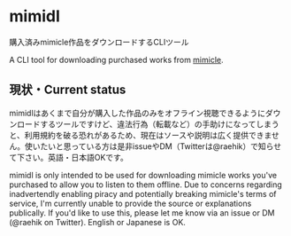 # mimidl
購入済みmimicle作品をダウンロードするCLIツール

A CLI tool for downloading purchased works from [mimicle](https://mimicle.com/).

## 現状・Current status
mimidlはあくまで自分が購入した作品のみをオフライン視聴できるようにダウンロードするツールですけど、違法行為（転載など）の手助けになってしまうと、利用規約を破る恐れがあるため、現在はソースや説明は広く提供できません。使いたいと思っている方は是非issueやDM（Twitterは@raehik）で知らせて下さい。英語・日本語OKです。

mimidl is only intended to be used for downloading mimicle works you've
purchased to allow you to listen to them offline. Due to concerns regarding
inadvertendly enabling piracy and potentially breaking mimicle's terms of
service, I'm currently unable to provide the source or explanations publically.
If you'd like to use this, please let me know via an issue or DM (@raehik on
Twitter). English or Japanese is OK.
